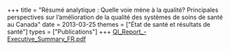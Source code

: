 +++
title = "Résumé analytique : Quelle voie mène à la qualité? Principales perspectives sur l’amélioration de la qualité des systèmes de soins de santé au Canada"
date = 2013-03-25
themes = ["État de santé et résultats de santé"]
types = ["Publications"]
+++
[QI\_Report\_-Executive\_Summary\_FR.pdf](/files/QI_Report_-Executive_Summary_FR.pdf)
